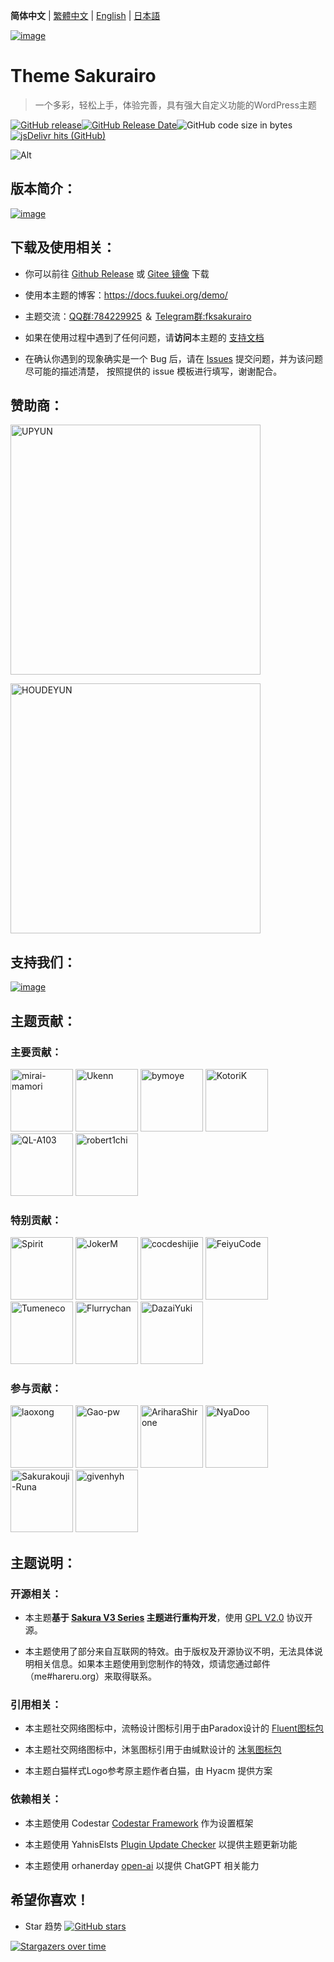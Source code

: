 **简体中文** | [繁體中文](README_tw.md) | [English](README_en.md) | [日本語](README_ja.md)

[![image](https://s3.rains.life/sakurairo-vision/readme/banner-ver2.7.webp)](https://github.com/mirai-mamori/Sakurairo)

<h1 align="left">Theme Sakurairo </h1>

> 一个多彩，轻松上手，体验完善，具有强大自定义功能的WordPress主题

[![GitHub release](https://img.shields.io/github/v/release/mirai-mamori/Sakurairo.svg?style=for-the-badge&logo=appveyor)](https://github.com/mirai-mamori/Sakurairo/releases/latest)[![GitHub Release Date](https://img.shields.io/github/release-date/mirai-mamori/Sakurairo?style=for-the-badge&logo=appveyor)](https://github.com/mirai-mamori/Sakurairo/releases)![GitHub code size in bytes](https://img.shields.io/github/languages/code-size/mirai-mamori/Sakurairo?style=for-the-badge&logo=appveyor)[![jsDelivr hits (GitHub)](https://img.shields.io/jsdelivr/gh/hm/Fuukei/Public_Repository?color=red&logo=jsdelivr&logoColor=red&style=for-the-badge)](https://www.jsdelivr.com/package/gh/mirai-mamori/sakurairo)

![Alt](https://repobeats.axiom.co/api/embed/292776675b642d6dc86f264f4b71ed411ee9be91.svg "Repobeats analytics image")

## 版本简介：

[![image](https://s3.rains.life/sakurairo-vision/readme/cn.png)](https://docs.fuukei.org//)

## 下载及使用相关：

- 你可以前往 [Github Release](https://github.com/mirai-mamori/Sakurairo/releases/latest) 或 [Gitee 镜像](https://gitee.com/mirai-mamori/Sakurairo) 下载

- 使用本主题的博客：https://docs.fuukei.org/demo/

- 主题交流：[QQ群:784229925](https://jq.qq.com/?_wv=1027&k=U5UJjRik)  ＆  [Telegram群:fksakurairo](https://t.me/fksakurairo)

- 如果在使用过程中遇到了任何问题，请**访问**本主题的 [支持文档](https://docs.fuukei.org) 

- 在确认你遇到的现象确实是一个 Bug 后，请在 [Issues](https://github.com/mirai-mamori/Sakurairo/issues/new/choose) 提交问题，并为该问题尽可能的描述清楚，
按照提供的 issue 模板进行填写，谢谢配合。

## 赞助商：

<a href="https://www.upyun.com/"><img src="https://s3.rains.life/sakurairo-vision/readme/upyun2024.webp" alt="UPYUN" width="400"></a>  

<a href="https://www.houdeyun.cn/"><img src="https://s3.rains.life/sakurairo-vision/readme/houdeyun2024.webp" alt="HOUDEYUN" width="400"></a>

## 支持我们：

[![image](https://s3.rains.life/sakurairo-vision/readme/cn-ver2.7info.png)](https://ifdian.net/@mamori)

## 主题贡献：

### 主要贡献：

<a href="https://github.com/mirai-mamori"><img src="https://avatars3.githubusercontent.com/u/61381142?s=400" alt="mirai-mamori" width="100"></a>  <a href="https://github.com/Ukenn2112"><img src="https://avatars3.githubusercontent.com/u/60847880?s=400" alt="Ukenn" width="100"></a>  <a href="https://github.com/bymoye"><img src="https://avatars2.githubusercontent.com/u/27877470?s=400" alt="bymoye" width="100"></a> <a href="https://github.com/KotoriK"><img src="https://avatars.githubusercontent.com/u/52659125?s=400" alt="KotoriK" width="100"></a>  <a href="https://github.com/QL-A103"><img src="https://avatars.githubusercontent.com/u/57120572?v=4" alt="QL-A103" width="100"></a>  <a href="https://github.com/robert1chi"><img src="https://avatars.githubusercontent.com/u/40431036?v=4" alt="robert1chi" width="100"></a>  

### 特别贡献：

<a href="https://github.com/spirit1431007"><img src="https://avatars1.githubusercontent.com/u/29689177?s=400" alt="Spirit" width="100"></a>  <a href="https://jokerm.com/"><img src="https://jokerm.com/assets/logo-csdark/" alt="JokerM" width="100"></a>  <a href="https://github.com/cocdeshijie"><img src="https://avatars.githubusercontent.com/u/39603339?v=4" alt="cocdeshijie" width="100"></a>  <a href="https://github.com/FeiyuCode"><img src="https://avatars0.githubusercontent.com/u/46924793?s=400" alt="FeiyuCode" width="100"></a>  <a href="https://github.com/tumeneco"><img src="https://avatars0.githubusercontent.com/u/68286041?s=400" alt="Tumeneco" width="100"></a>  <a href="https://github.com/flurrychan "><img src="https://avatars.githubusercontent.com/u/63506003?v=4" alt="Flurrychan" width="100"></a>  <a href="https://www.yukicat.net"><img src="https://avatars.githubusercontent.com/u/54615306?v=4" alt="DazaiYuki" width="100"></a>

### 参与贡献：

<a href="https://github.com/laoxong"><img src="https://avatars.githubusercontent.com/u/31268830?v=4" alt="laoxong" width="100"></a>  <a href="https://github.com/Gao-pw"><img src="https://avatars.githubusercontent.com/u/48815350?v=4" alt="Gao-pw" width="100"></a>  <a href="https://github.com/AriharaShirone"><img src="https://avatars.githubusercontent.com/u/30365341?v=4" alt="AriharaShirone" width="100"></a>  <a href="https://github.com/NyaDoo"><img src="https://avatars.githubusercontent.com/u/65238336?v=4" alt="NyaDoo" width="100"></a>  <a href="https://github.com/Sakurakouji-Runa"><img src="https://avatars2.githubusercontent.com/u/46081776?s=400" alt="Sakurakouji-Runa" width="100"></a>  <a href="https://github.com/givenhyh"><img src="https://avatars3.githubusercontent.com/u/37971883?s=400" alt="givenhyh" width="100"></a>

## 主题说明：

### 开源相关：

- 本主题**基于 [Sakura V3 Series](https://github.com/mashirozx/sakura/tree/3.x) 主题进行重构开发**，使用 [GPL V2.0](https://github.com/mirai-mamori/Sakurairo/blob/master/LICENSE) 协议开源。

- 本主题使用了部分来自互联网的特效。由于版权及开源协议不明，无法具体说明相关信息。如果本主题使用到您制作的特效，烦请您通过邮件（me#hareru.org）来取得联系。

### 引用相关：

- 本主题社交网络图标中，流畅设计图标引用于由Paradox设计的 [Fluent图标包](https://wwi.lanzous.com/ikyq5kgx0wb)

- 本主题社交网络图标中，沐氢图标引用于由缄默设计的 [沐氢图标包](https://www.coolapk.com/apk/com.muh2.icon)

- 本主题白猫样式Logo参考原主题作者白猫，由 Hyacm 提供方案

### 依赖相关：

- 本主题使用 Codestar [Codestar Framework](https://github.com/Codestar/codestar-framework) 作为设置框架

- 本主题使用 YahnisElsts [Plugin Update Checker](https://github.com/YahnisElsts/plugin-update-checker) 以提供主题更新功能

- 本主题使用 orhanerday [open-ai](https://github.com/orhanerday/open-ai) 以提供 ChatGPT 相关能力

## 希望你喜欢！

- Star 趋势  [![GitHub stars](https://img.shields.io/github/stars/mirai-mamori/Sakurairo?logo=github&style=social)](https://github.com/mirai-mamori/Sakurairo/stargazers)

[![Stargazers over time](https://starchart.cc/mirai-mamori/Sakurairo.svg)](https://github.com/mirai-mamori/Sakurairo/stargazers)
